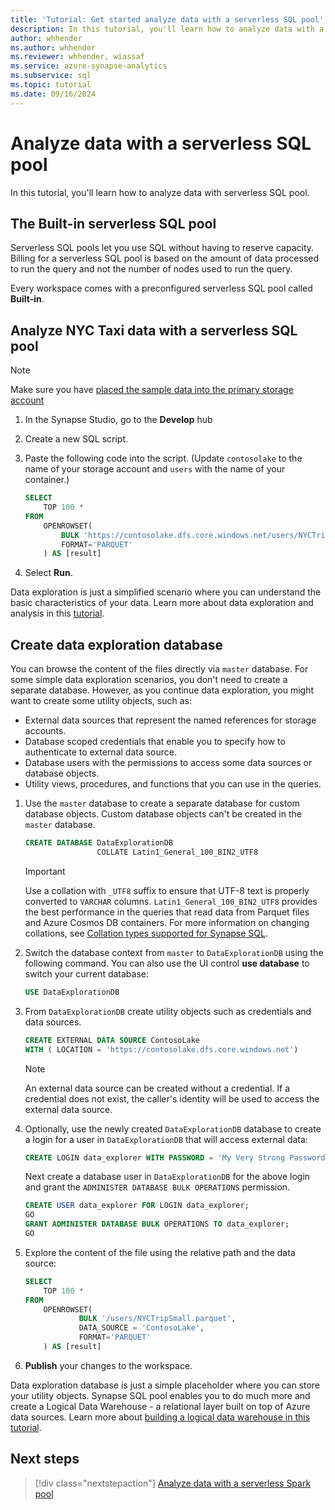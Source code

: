 ```yaml
---
title: 'Tutorial: Get started analyze data with a serverless SQL pool' 
description: In this tutorial, you'll learn how to analyze data with a serverless SQL pool using data located in Spark databases.
author: whhender
ms.author: whhender
ms.reviewer: whhender, wiassaf
ms.service: azure-synapse-analytics
ms.subservice: sql
ms.topic: tutorial
ms.date: 09/16/2024
---
```


# Analyze data with a serverless SQL pool

In this tutorial, you'll learn how to analyze data with serverless SQL pool. 

## The Built-in serverless SQL pool

Serverless SQL pools let you use SQL without having to reserve capacity. Billing for a serverless SQL pool is based on the amount of data processed to run the query and not the number of nodes used to run the query.

Every workspace comes with a preconfigured serverless SQL pool called **Built-in**. 

## Analyze NYC Taxi data with a serverless SQL pool
 
> [!NOTE]
> Make sure you have [placed the sample data into the primary storage account](get-started-create-workspace.md#place-sample-data-into-the-primary-storage-account)

1. In the Synapse Studio, go to the **Develop** hub
1. Create a new SQL script.
1. Paste the following code into the script. (Update `contosolake` to the name of your storage account and `users` with the name of your container.)

    ```sql
    SELECT
        TOP 100 *
    FROM
        OPENROWSET(
            BULK 'https://contosolake.dfs.core.windows.net/users/NYCTripSmall.parquet',
            FORMAT='PARQUET'
        ) AS [result]
    ```

1. Select **Run**.

Data exploration is just a simplified scenario where you can understand the basic characteristics of your data. Learn more about data exploration and analysis in this [tutorial](sql/tutorial-data-analyst.md).

## Create data exploration database

You can browse the content of the files directly via `master` database. For some simple data exploration scenarios, you don't need to create a separate database.
However, as you continue data exploration, you might want to create some utility objects, such as:
- External data sources that represent the named references for storage accounts.
- Database scoped credentials that enable you to specify how to authenticate to external data source.
- Database users with the permissions to access some data sources or database objects.
- Utility views, procedures, and functions that you can use in the queries.

1. Use the `master` database to create a separate database for custom database objects. Custom database objects can't be created in the `master` database.

   ```sql
   CREATE DATABASE DataExplorationDB 
                   COLLATE Latin1_General_100_BIN2_UTF8
   ```

   > [!IMPORTANT]
   > Use a collation with `_UTF8` suffix to ensure that UTF-8 text is properly converted to `VARCHAR` columns. `Latin1_General_100_BIN2_UTF8` provides the best performance in the queries that read data from Parquet files and Azure Cosmos DB containers. For more information on changing collations, see [Collation types supported for Synapse SQL](sql/reference-collation-types.md).

1. Switch the database context from `master` to `DataExplorationDB` using the following command. You can also use the UI control **use database** to switch your current database:

   ```sql
   USE DataExplorationDB
   ```

1. From `DataExplorationDB` create utility objects such as credentials and data sources.

   ```sql
   CREATE EXTERNAL DATA SOURCE ContosoLake
   WITH ( LOCATION = 'https://contosolake.dfs.core.windows.net')
   ```

   > [!NOTE]
   > An external data source can be created without a credential. If a credential does not exist, the caller's identity will be used to access the external data source.

1. Optionally, use the newly created `DataExplorationDB` database to create a login for a user in `DataExplorationDB` that will access external data:

   ```sql
   CREATE LOGIN data_explorer WITH PASSWORD = 'My Very Strong Password 1234!';
   ```

   Next create a database user in `DataExplorationDB` for the above login and grant the `ADMINISTER DATABASE BULK OPERATIONS` permission.

   ```sql
   CREATE USER data_explorer FOR LOGIN data_explorer;
   GO
   GRANT ADMINISTER DATABASE BULK OPERATIONS TO data_explorer;
   GO
   ```

1. Explore the content of the file using the relative path and the data source:

   ```sql
   SELECT
       TOP 100 *
   FROM
       OPENROWSET(
               BULK '/users/NYCTripSmall.parquet',
               DATA_SOURCE = 'ContosoLake',
               FORMAT='PARQUET'
       ) AS [result]
   ```

1. **Publish** your changes to the workspace.

Data exploration database is just a simple placeholder where you can store your utility objects. Synapse SQL pool enables you to do much more and create a Logical Data Warehouse - a relational layer built on top of Azure data sources. Learn more about [building a logical data warehouse in this tutorial](sql/tutorial-data-analyst.md).

## Next steps

> [!div class="nextstepaction"]
> [Analyze data with a serverless Spark pool](get-started-analyze-spark.md)

